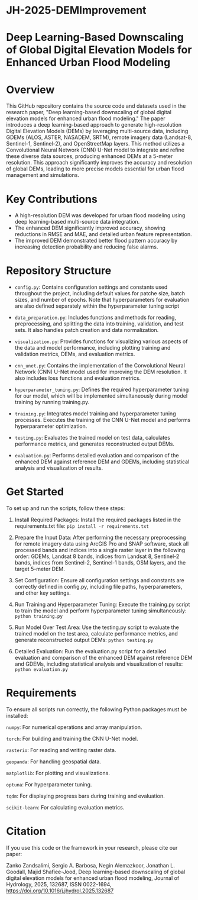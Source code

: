 # JH-2025-DEMImprovement

# Deep Learning-Based Downscaling of Global Digital Elevation Models for Enhanced Urban Flood Modeling 

# Overview
This GitHub repository contains the source code and datasets used in the research paper, "Deep learning-based downscaling of global digital elevation models for enhanced urban flood modeling." The paper introduces a deep learning-based approach to generate high-resolution Digital Elevation Models (DEMs) by leveraging multi-source data, including GDEMs (ALOS, ASTER, NASADEM, SRTM), remote imagery data (Landsat-8, Sentinel-1, Sentinel-2), and OpenStreetMap layers. This method utilizes a Convolutional Neural Network (CNN) U-Net model to integrate and refine these diverse data sources, producing enhanced DEMs at a 5-meter resolution. This approach significantly improves the accuracy and resolution of global DEMs, leading to more precise models essential for urban flood management and simulations.

# Key Contributions
- A high-resolution DEM was developed for urban flood modeling using deep learning-based multi-source data integration.
- The enhanced DEM significantly improved accuracy, showing reductions in RMSE and MAE, and detailed urban feature representation.
- The improved DEM demonstrated better flood pattern accuracy by increasing detection probability and reducing false alarms.

# Repository Structure
 - `config.py`: Contains configuration settings and constants used throughout the project, including default values for patche size, batch sizes, and number of epochs. Note that hyperparameters for evaluation are also defined separately within the hyperparameter tuning script

 - `data_preparation.py`: Includes functions and methods for reading, preprocessing, and splitting the data into training, validation, and test sets. It also handles patch creation and data normalization.

- `visualization.py`: Provides functions for visualizing various aspects of the data and model performance, including plotting training and validation metrics, DEMs, and evaluation metrics.

- `cnn_unet.py`: Contains the implementation of the Convolutional Neural Network (CNN) U-Net model used for improving the DEM resolution. It also includes loss functions and evaluation metrics.

- `hyperparameter_tuning.py`: Defines the required hyperparameter tuning for our model, which will be implemented simultaneously during model training by running training.py.

- `training.py`: Integrates model training and hyperparameter tuning processes. Executes the training of the CNN U-Net model and performs hyperparameter optimization.
  
- `testing.py`: Evaluates the trained model on test data, calculates performance metrics, and generates reconstructed output DEMs.

- `evaluation.py`: Performs detailed evaluation and comparison of the enhanced DEM against reference DEM and GDEMs, including statistical analysis and visualization of results.

# Get Started
To set up and run the scripts, follow these steps:

1. Install Required Packages:
Install the required packages listed in the requirements.txt file:
`pip install -r requirements.txt`

2. Prepare the Input Data:
After performing the necessary preprocessing for remote imagery data using ArcGIS Pro and SNAP software, stack all processed bands and indices into a single raster layer in the following order: GDEMs, Landsat 8 bands, indices from Landsat 8, Sentinel-2 bands, indices from Sentinel-2, Sentinel-1 bands, OSM layers, and the target 5-meter DEM.

3. Set Configuration:
Ensure all configuration settings and constants are correctly defined in config.py, including file paths, hyperparameters, and other key settings.

4. Run Training and Hyperparameter Tuning:
Execute the training.py script to train the model and perform hyperparameter tuning simultaneously:
`python training.py`

5. Run Model Over Test Area:
Use the testing.py script to evaluate the trained model on the test area, calculate performance metrics, and generate reconstructed output DEMs:
`python testing.py`

6. Detailed Evaluation:
Run the evaluation.py script for a detailed evaluation and comparison of the enhanced DEM against reference DEM and GDEMs, including statistical analysis and visualization of results:
`python evaluation.py`

# Requirements
To ensure all scripts run correctly, the following Python packages must be installed:

`numpy`: For numerical operations and array manipulation.

`torch`: For building and training the CNN U-Net model.

`rasterio`: For reading and writing raster data.

`geopanda`: For handling geospatial data.

`matplotlib`: For plotting and visualizations.

`optuna`: For hyperparameter tuning.

`tqdm`: For displaying progress bars during training and evaluation.

`scikit-learn`: For calculating evaluation metrics.


# Citation
If you use this code or the framework in your research, please cite our paper:

Zanko Zandsalimi, Sergio A. Barbosa, Negin Alemazkoor, Jonathan L. Goodall, Majid Shafiee-Jood, Deep learning-based downscaling of global digital elevation models for enhanced urban flood modeling, Journal of Hydrology, 2025, 132687, ISSN 0022-1694, https://doi.org/10.1016/j.jhydrol.2025.132687
